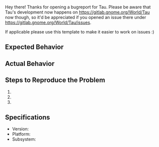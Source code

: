Hey there! Thanks for opening a bugreport for Tau.
Please be aware that Tau's development now happens on
https://gitlab.gnome.org/World/Tau now though, so it'd
be appreciated if you opened an issue there under
https://gitlab.gnome.org/World/Tau/issues.

If applicable please use this template to make it easier to work on issues :)

## Expected Behavior


## Actual Behavior


## Steps to Reproduce the Problem

  1.
  2.
  3.

## Specifications

  - Version:
  - Platform:
  - Subsystem:
